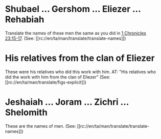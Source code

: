 # Shubael ... Gershom ... Eliezer ... Rehabiah

Translate the names of these men the same as you did in [1 Chronicles 23:15-17](../23/15.md). (See: [[rc://en/ta/man/translate/translate-names]])

# His relatives from the clan of Eliezer

These were his relatives who did this work with him. AT: "His relatives who did the work with him from the clan of Eliezer" (See: [[rc://en/ta/man/translate/figs-explicit]])

# Jeshaiah ... Joram ... Zichri ... Shelomith

These are the names of men. (See: [[rc://en/ta/man/translate/translate-names]])

